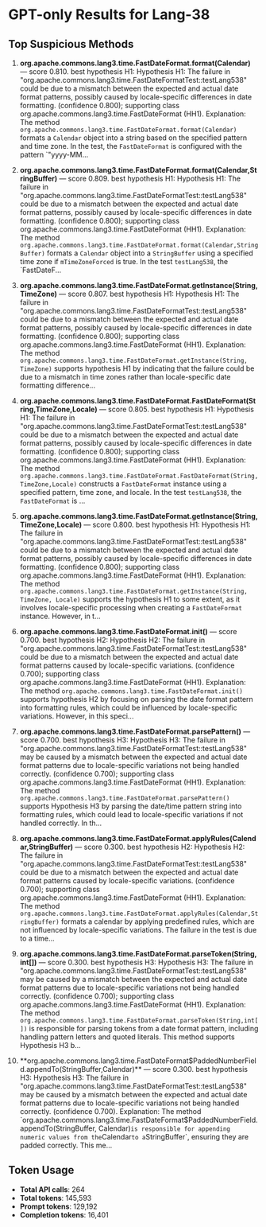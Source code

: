 # GPT-only Results for Lang-38

## Top Suspicious Methods

1. **org.apache.commons.lang3.time.FastDateFormat.format(Calendar)** — score 0.810. best hypothesis H1: Hypothesis H1: The failure in "org.apache.commons.lang3.time.FastDateFormatTest::testLang538" could be due to a mismatch between the expected and actual date format patterns, possibly caused by locale-specific differences in date formatting. (confidence 0.800); supporting class org.apache.commons.lang3.time.FastDateFormat (HH1).
    Explanation: The method `org.apache.commons.lang3.time.FastDateFormat.format(Calendar)` formats a `Calendar` object into a string based on the specified pattern and time zone. In the test, the `FastDateFormat` is configured with the pattern `"yyyy-MM...

2. **org.apache.commons.lang3.time.FastDateFormat.format(Calendar,StringBuffer)** — score 0.809. best hypothesis H1: Hypothesis H1: The failure in "org.apache.commons.lang3.time.FastDateFormatTest::testLang538" could be due to a mismatch between the expected and actual date format patterns, possibly caused by locale-specific differences in date formatting. (confidence 0.800); supporting class org.apache.commons.lang3.time.FastDateFormat (HH1).
    Explanation: The method `org.apache.commons.lang3.time.FastDateFormat.format(Calendar,StringBuffer)` formats a `Calendar` object into a `StringBuffer` using a specified time zone if `mTimeZoneForced` is true. In the test `testLang538`, the `FastDateF...

3. **org.apache.commons.lang3.time.FastDateFormat.getInstance(String,TimeZone)** — score 0.807. best hypothesis H1: Hypothesis H1: The failure in "org.apache.commons.lang3.time.FastDateFormatTest::testLang538" could be due to a mismatch between the expected and actual date format patterns, possibly caused by locale-specific differences in date formatting. (confidence 0.800); supporting class org.apache.commons.lang3.time.FastDateFormat (HH1).
    Explanation: The method `org.apache.commons.lang3.time.FastDateFormat.getInstance(String, TimeZone)` supports hypothesis H1 by indicating that the failure could be due to a mismatch in time zones rather than locale-specific date formatting difference...

4. **org.apache.commons.lang3.time.FastDateFormat.FastDateFormat(String,TimeZone,Locale)** — score 0.805. best hypothesis H1: Hypothesis H1: The failure in "org.apache.commons.lang3.time.FastDateFormatTest::testLang538" could be due to a mismatch between the expected and actual date format patterns, possibly caused by locale-specific differences in date formatting. (confidence 0.800); supporting class org.apache.commons.lang3.time.FastDateFormat (HH1).
    Explanation: The method `org.apache.commons.lang3.time.FastDateFormat.FastDateFormat(String,TimeZone,Locale)` constructs a `FastDateFormat` instance using a specified pattern, time zone, and locale. In the test `testLang538`, the `FastDateFormat` is ...

5. **org.apache.commons.lang3.time.FastDateFormat.getInstance(String,TimeZone,Locale)** — score 0.800. best hypothesis H1: Hypothesis H1: The failure in "org.apache.commons.lang3.time.FastDateFormatTest::testLang538" could be due to a mismatch between the expected and actual date format patterns, possibly caused by locale-specific differences in date formatting. (confidence 0.800); supporting class org.apache.commons.lang3.time.FastDateFormat (HH1).
    Explanation: The method `org.apache.commons.lang3.time.FastDateFormat.getInstance(String, TimeZone, Locale)` supports the hypothesis H1 to some extent, as it involves locale-specific processing when creating a `FastDateFormat` instance. However, in t...

6. **org.apache.commons.lang3.time.FastDateFormat.init()** — score 0.700. best hypothesis H2: Hypothesis H2: The failure in "org.apache.commons.lang3.time.FastDateFormatTest::testLang538" could be due to a mismatch between the expected and actual date format patterns caused by locale-specific variations. (confidence 0.700); supporting class org.apache.commons.lang3.time.FastDateFormat (HH1).
    Explanation: The method `org.apache.commons.lang3.time.FastDateFormat.init()` supports hypothesis H2 by focusing on parsing the date format pattern into formatting rules, which could be influenced by locale-specific variations. However, in this speci...

7. **org.apache.commons.lang3.time.FastDateFormat.parsePattern()** — score 0.700. best hypothesis H3: Hypothesis H3: The failure in "org.apache.commons.lang3.time.FastDateFormatTest::testLang538" may be caused by a mismatch between the expected and actual date format patterns due to locale-specific variations not being handled correctly. (confidence 0.700); supporting class org.apache.commons.lang3.time.FastDateFormat (HH1).
    Explanation: The method `org.apache.commons.lang3.time.FastDateFormat.parsePattern()` supports Hypothesis H3 by parsing the date/time pattern string into formatting rules, which could lead to locale-specific variations if not handled correctly. In th...

8. **org.apache.commons.lang3.time.FastDateFormat.applyRules(Calendar,StringBuffer)** — score 0.300. best hypothesis H2: Hypothesis H2: The failure in "org.apache.commons.lang3.time.FastDateFormatTest::testLang538" could be due to a mismatch between the expected and actual date format patterns caused by locale-specific variations. (confidence 0.700); supporting class org.apache.commons.lang3.time.FastDateFormat (HH1).
    Explanation: The method `org.apache.commons.lang3.time.FastDateFormat.applyRules(Calendar,StringBuffer)` formats a calendar by applying predefined rules, which are not influenced by locale-specific variations. The failure in the test is due to a time...

9. **org.apache.commons.lang3.time.FastDateFormat.parseToken(String,int[])** — score 0.300. best hypothesis H3: Hypothesis H3: The failure in "org.apache.commons.lang3.time.FastDateFormatTest::testLang538" may be caused by a mismatch between the expected and actual date format patterns due to locale-specific variations not being handled correctly. (confidence 0.700); supporting class org.apache.commons.lang3.time.FastDateFormat (HH1).
    Explanation: The method `org.apache.commons.lang3.time.FastDateFormat.parseToken(String,int[])` is responsible for parsing tokens from a date format pattern, including handling pattern letters and quoted literals. This method supports Hypothesis H3 b...

10. **org.apache.commons.lang3.time.FastDateFormat$PaddedNumberField.appendTo(StringBuffer,Calendar)** — score 0.300. best hypothesis H3: Hypothesis H3: The failure in "org.apache.commons.lang3.time.FastDateFormatTest::testLang538" may be caused by a mismatch between the expected and actual date format patterns due to locale-specific variations not being handled correctly. (confidence 0.700).
    Explanation: The method `org.apache.commons.lang3.time.FastDateFormat$PaddedNumberField.appendTo(StringBuffer, Calendar)` is responsible for appending numeric values from the `Calendar` to a `StringBuffer`, ensuring they are padded correctly. This me...


## Token Usage

- **Total API calls**: 264
- **Total tokens**: 145,593
- **Prompt tokens**: 129,192
- **Completion tokens**: 16,401
